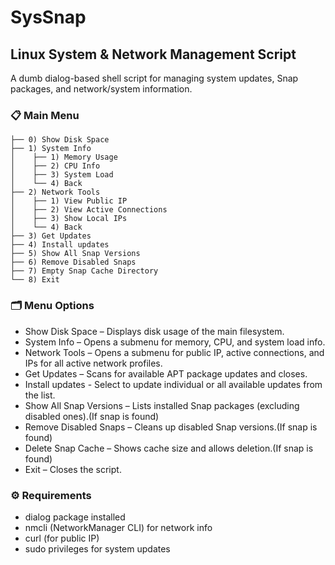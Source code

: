 # SysSnap
## Linux System & Network Management Script

A dumb dialog-based shell script for managing system updates, Snap packages, and network/system information.


### 📋 Main Menu
```
├── 0) Show Disk Space
├── 1) System Info
│    ├── 1) Memory Usage
│    ├── 2) CPU Info
│    ├── 3) System Load
│    └── 4) Back
├── 2) Network Tools
│    ├── 1) View Public IP
│    ├── 2) View Active Connections
│    ├── 3) Show Local IPs
│    └── 4) Back
├── 3) Get Updates
├── 4) Install updates
├── 5) Show All Snap Versions
├── 6) Remove Disabled Snaps
├── 7) Empty Snap Cache Directory
└── 8) Exit
```

### 🗂️ Menu Options

* Show Disk Space – Displays disk usage of the main filesystem.
* System Info – Opens a submenu for memory, CPU, and system load info.
* Network Tools – Opens a submenu for public IP, active connections, and IPs for all active network profiles.
* Get Updates – Scans for available APT package updates and closes.
* Install updates - Select to update individual or all available updates from the list.
* Show All Snap Versions – Lists installed Snap packages (excluding disabled ones).(If snap is found)
* Remove Disabled Snaps – Cleans up disabled Snap versions.(If snap is found)
* Delete Snap Cache – Shows cache size and allows deletion.(If snap is found)
* Exit – Closes the script.

### ⚙️ Requirements

* dialog package installed
* nmcli (NetworkManager CLI) for network info
* curl (for public IP)
* sudo privileges for system updates